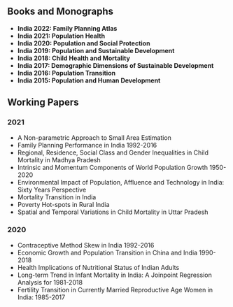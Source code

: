 ## Books and Monographs

* **India 2022: Family Planning Atlas**
* **India 2021: Population Health**
* **India 2020: Population and Social Protection**
* **India 2019: Population and Sustainable Development**
* **India 2018: Child Health and Mortality**
* **India 2017: Demographic Dimensions of Sustainable Development**
* **India 2016: Population Transition**
* **India 2015: Population and Human Development**

## Working Papers

### 2021

* A Non-parametric Approach to Small Area Estimation
* Family Planning Performance in India 1992-2016
* Regional, Residence, Social Class and Gender Inequalities in Child Mortality in Madhya Pradesh
* Intrinsic and Momentum Components of World Population Growth 1950-2020
* Environmental Impact of Population, Affluence and Technology in India: Sixty Years Perspective
* Mortality Transition in India
* Poverty Hot-spots in Rural India
* Spatial and Temporal Variations in Child Mortality in Uttar Pradesh

### 2020

* Contraceptive Method Skew in India 1992-2016
* Economic Growth and Population Transition in China and India 1990-2018
* Health Implications of Nutritional Status of Indian Adults
* Long-term Trend in Infant Mortality in India: A Joinpoint Regression Analysis for 1981-2018
* Fertility Transition in Currently Married Reproductive Age Women in India: 1985-2017

